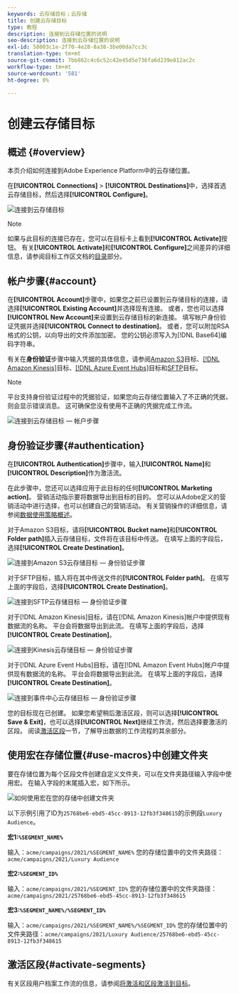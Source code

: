 ```yaml
---
keywords: 云存储目标；云存储
title: 创建云存储目标
type: 教程
description: 连接到云存储位置的说明
seo-description: 连接到云存储位置的说明
exl-id: 58003c1e-2f70-4e28-8a38-3be00da7cc3c
translation-type: tm+mt
source-git-commit: 7bb862c4c6c52c42e45d5e736fa6d239e812ac2c
workflow-type: tm+mt
source-wordcount: '581'
ht-degree: 0%

---
```


# 创建云存储目标

## 概述 {#overview}

本页介绍如何连接到Adobe Experience Platform中的云存储位置。

在&#x200B;**[!UICONTROL Connections]** > **[!UICONTROL Destinations]**&#x200B;中，选择首选云存储目标，然后选择&#x200B;**[!UICONTROL Configure]**。

![连接到云存储目标](../../assets/catalog/cloud-storage/workflow/connect.png)

>[!NOTE]
>
>如果与此目标的连接已存在，您可以在目标卡上看到&#x200B;**[!UICONTROL Activate]**&#x200B;按钮。 有关&#x200B;**[!UICONTROL Activate]**&#x200B;和&#x200B;**[!UICONTROL Configure]**&#x200B;之间差异的详细信息，请参阅目标工作区文档的[目录](../../ui/destinations-workspace.md#catalog)部分。

## 帐户步骤{#account}

在&#x200B;**[!UICONTROL Account]**&#x200B;步骤中，如果您之前已设置到云存储目标的连接，请选择&#x200B;**[!UICONTROL Existing Account]**&#x200B;并选择现有连接。 或者，您也可以选择&#x200B;**[!UICONTROL New Account]**&#x200B;来设置到云存储目标的新连接。 填写帐户身份验证凭据并选择&#x200B;**[!UICONTROL Connect to destination]**。 或者，您可以附加RSA格式的公钥，以向导出的文件添加加密。 您的公钥必须写入为[!DNL Base64]编码字符串。

有关在&#x200B;**身份验证**&#x200B;步骤中输入凭据的具体信息，请参阅[Amazon S3](./amazon-s3.md)目标、[[!DNL Amazon Kinesis]](./amazon-kinesis.md)目标、[[!DNL Azure Event Hubs]](./azure-event-hubs.md)目标和[SFTP](./sftp.md)目标。

>[!NOTE]
>
>平台支持身份验证过程中的凭据验证，如果您向云存储位置输入了不正确的凭据，则会显示错误消息。 这可确保您没有使用不正确的凭据完成工作流。

![连接到云存储目标 — 帐户步骤](../../assets/catalog/cloud-storage/workflow/destination-account.png)

## 身份验证步骤{#authentication}

在&#x200B;**[!UICONTROL Authentication]**&#x200B;步骤中，输入&#x200B;**[!UICONTROL Name]**&#x200B;和&#x200B;**[!UICONTROL Description]**&#x200B;作为激活流。

在此步骤中，您还可以选择应用于此目标的任何&#x200B;**[!UICONTROL Marketing action]**。 营销活动指示要将数据导出到目标的目的。 您可以从Adobe定义的营销活动中进行选择，也可以创建自己的营销活动。 有关营销操作的详细信息，请参阅[数据使用策略概述](../../../data-governance/policies/overview.md)。

对于Amazon S3目标，请将&#x200B;**[!UICONTROL Bucket name]**&#x200B;和&#x200B;**[!UICONTROL Folder path]**&#x200B;插入云存储目标，文件将在该目标中传送。 在填写上面的字段后，选择&#x200B;**[!UICONTROL Create Destination]**。

![连接到Amazon S3云存储目标 — 身份验证步骤](../../assets/catalog/cloud-storage/workflow/amazon-s3-setup.png)

对于SFTP目标，插入将在其中传送文件的&#x200B;**[!UICONTROL Folder path]**。 在填写上面的字段后，选择&#x200B;**[!UICONTROL Create Destination]**。

![连接到SFTP云存储目标 — 身份验证步骤](../../assets/catalog/cloud-storage/workflow/sftp-setup.png)

对于[!DNL Amazon Kinesis]目标，请在[!DNL Amazon Kinesis]帐户中提供现有数据流的名称。 平台会将数据导出到此流。 在填写上面的字段后，选择&#x200B;**[!UICONTROL Create Destination]**。

![连接到Kinesis云存储目标 — 身份验证步骤](../../assets/catalog/cloud-storage/workflow/kinesis-setup.png)

对于[!DNL Azure Event Hubs]目标，请在[!DNL Amazon Event Hubs]帐户中提供现有数据流的名称。 平台会将数据导出到此流。 在填写上面的字段后，选择&#x200B;**[!UICONTROL Create Destination]**。

![连接到事件中心云存储目标 — 身份验证步骤](../../assets/catalog/cloud-storage/workflow/event-hubs-setup.png)

您的目标现在已创建。 如果您希望稍后激活区段，则可以选择&#x200B;**[!UICONTROL Save & Exit]**，也可以选择&#x200B;**[!UICONTROL Next]**&#x200B;继续工作流，然后选择要激活的区段。 阅读[激活区段](#activate-segments)一节，了解导出数据的工作流程的其余部分。

## 使用宏在存储位置{#use-macros}中创建文件夹

要在存储位置为每个区段文件创建自定义文件夹，可以在文件夹路径输入字段中使用宏。 在输入字段的末尾插入宏，如下所示。

![如何使用宏在您的存储中创建文件夹](../../assets/catalog/cloud-storage/workflow/macros-folder-path.png)

以下示例引用了ID为`25768be6-ebd5-45cc-8913-12fb3f348615`的示例段`Luxury Audience`。

**宏1:`%SEGMENT_NAME%`**

输入：`acme/campaigns/2021/%SEGMENT_NAME%`
您的存储位置中的文件夹路径：`acme/campaigns/2021/Luxury Audience`

**宏2:`%SEGMENT_ID%`**

输入：`acme/campaigns/2021/%SEGMENT_ID%`
您的存储位置中的文件夹路径：`acme/campaigns/2021/25768be6-ebd5-45cc-8913-12fb3f348615`

**宏3:`%SEGMENT_NAME%/%SEGMENT_ID%`**

输入：`acme/campaigns/2021/%SEGMENT_NAME%/%SEGMENT_ID%`
您的存储位置中的文件夹路径：`acme/campaigns/2021/Luxury Audience/25768be6-ebd5-45cc-8913-12fb3f348615`



## 激活区段{#activate-segments}

有关区段用户档案工作流的信息，请参阅[将激活和区段激活到目标](../../ui/activate-destinations.md)。
